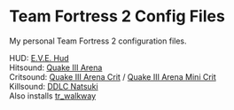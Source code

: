 # Team Fortress 2 Config Files

My personal Team Fortress 2 configuration files.  

HUD: [E.V.E. Hud](https://pixelhorizon.pl/eve_hud/updater/)  
Hitsound: [Quake III Arena](https://gamebanana.com/sounds/21865)  
Critsound: [Quake III Arena Crit](https://gamebanana.com/sounds/22809) / [Quake III Arena Mini Crit](https://gamebanana.com/sounds/22789)  
Killsound: [DDLC Natsuki](https://gamebanana.com/sounds/63040)  
Also installs [tr_walkway](https://gamebanana.com/mods/74812)  
